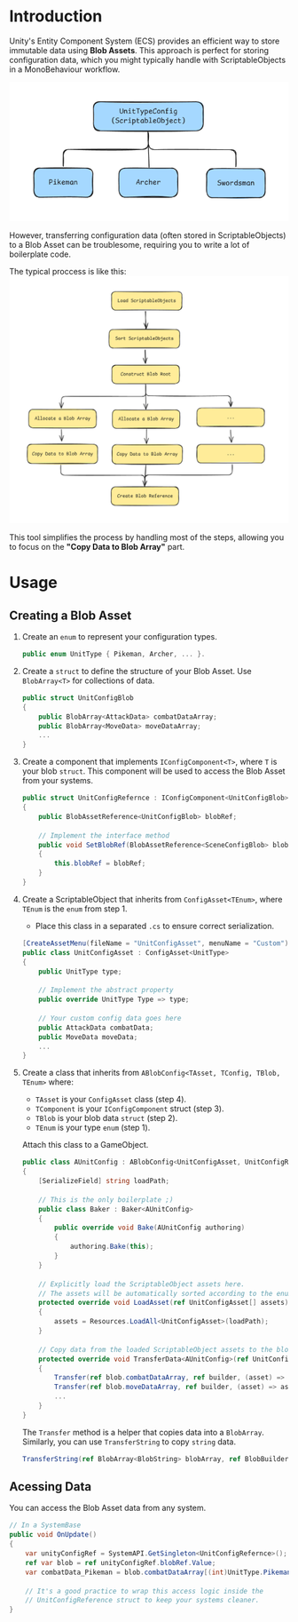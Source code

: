 # Introduction
Unity's Entity Component System (ECS) provides an efficient way to store immutable data using **Blob Assets**. This approach is perfect for storing configuration data, which you might typically handle with ScriptableObjects in a MonoBehaviour workflow.

![](img/config.png)

However, transferring configuration data (often stored in ScriptableObjects) to a Blob Asset can be troublesome, requiring you to write a lot of boilerplate code.

The typical proccess is like this:
![](img/Typical%20Blob%20Process.png)

This tool simplifies the process by handling most of the steps, allowing you to focus on the **"Copy Data to Blob Array"** part.

# Usage
## Creating a Blob Asset
1. Create an `enum` to represent your configuration types.

    ```c#
    public enum UnitType { Pikeman, Archer, ... }.
    ```

2. Create a `struct` to define the structure of your Blob Asset. Use `BlobArray<T>` for collections of data.

    ```c#
    public struct UnitConfigBlob
    {
        public BlobArray<AttackData> combatDataArray;
        public BlobArray<MoveData> moveDataArray;
        ...
    }
    ```

3. Create a component that implements `IConfigComponent<T>`, where `T` is your blob `struct`. This component will be used to access the Blob Asset from your systems.

    ```c#
    public struct UnitConfigRefernce : IConfigComponent<UnitConfigBlob>
    {
        public BlobAssetReference<UnitConfigBlob> blobRef;

        // Implement the interface method
        public void SetBlobRef(BlobAssetReference<SceneConfigBlob> blobRef)
        {
            this.blobRef = blobRef;
        }
    }
    ```

4. Create a ScriptableObject that inherits from `ConfigAsset<TEnum>`, where `TEnum` is the `enum` from step 1.
    - Place this class in a separated `.cs` to ensure correct serialization.

    ```c#
    [CreateAssetMenu(fileName = "UnitConfigAsset", menuName = "Custom")]
    public class UnitConfigAsset : ConfigAsset<UnitType>
    {
        public UnitType type;

        // Implement the abstract property
        public override UnitType Type => type;

        // Your custom config data goes here
        public AttackData combatData;
        public MoveData moveData;
        ...
    }
    ```

5. Create a class that inherits from `ABlobConfig<TAsset, TConfig, TBlob, TEnum>` where:
    - `TAsset` is your `ConfigAsset` class (step 4).
    - `TComponent` is your `IConfigComponent` struct (step 3).
    - `TBlob` is your blob data `struct` (step 2).
    - `TEnum` is your type `enum` (step 1).
  
    Attach this class to a GameObject.

    ```c#
    public class AUnitConfig : ABlobConfig<UnitConfigAsset, UnitConfigRefernce, UnitConfigBlob, UnitType>
    {
        [SerializeField] string loadPath;

        // This is the only boilerplate ;)
        public class Baker : Baker<AUnitConfig>
        {
            public override void Bake(AUnitConfig authoring)
            {
                authoring.Bake(this);
            }
        }

        // Explicitly load the ScriptableObject assets here. 
        // The assets will be automatically sorted according to the enum order.
        protected override void LoadAsset(ref UnitConfigAsset[] assets)
        {
            assets = Resources.LoadAll<UnitConfigAsset>(loadPath);
        }

        // Copy data from the loaded ScriptableObject assets to the blob arrays.
        protected override void TransferData<AUnitConfig>(ref UnitConfigBlob blob, ref BlobBuilder builder, Baker<AUnitConfig> baker)
        {
            Transfer(ref blob.combatDataArray, ref builder, (asset) => asset.combatData);
            Transfer(ref blob.moveDataArray, ref builder, (asset) => asset.moveData);
            ...
        }
    }
    ```

    The `Transfer` method is a helper that copies data into a `BlobArray`. Similarly, you can use `TransferString` to copy `string` data.
    ```c#
    TransferString(ref BlobArray<BlobString> blobArray, ref BlobBuilder builder, Func<TAsset, string> func)
    ```

## Acessing Data
You can access the Blob Asset data from any system.
```c#
// In a SystemBase
public void OnUpdate()
{
    var unityConfigRef = SystemAPI.GetSingleton<UnitConfigRefernce>();
    ref var blob = ref unityConfigRef.blobRef.Value;
    var combatData_Pikeman = blob.combatDataArray[(int)UnitType.Pikeman]

    // It's a good practice to wrap this access logic inside the
    // UnitConfigReference struct to keep your systems cleaner.
}
```